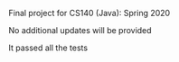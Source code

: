 Final project for CS140 (Java): Spring 2020

No additional updates will be provided

It passed all the tests
